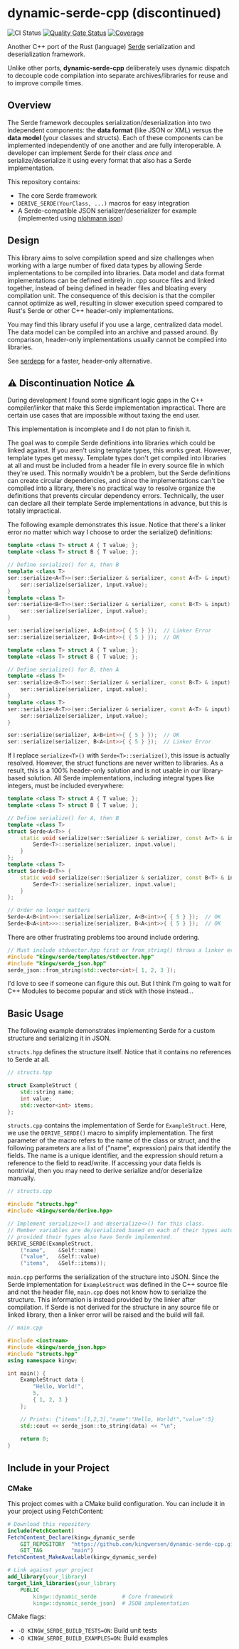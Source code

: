 # dynamic-serde-cpp (discontinued)

![CI Status](https://github.com/kingwersen/dynamic-serde-cpp/actions/workflows/linux.yml/badge.svg)
[![Quality Gate Status](https://sonarcloud.io/api/project_badges/measure?project=kingwersen_dynamic-serde-cpp&metric=alert_status)](https://sonarcloud.io/summary/new_code?id=kingwersen_dynamic-serde-cpp)
[![Coverage](https://sonarcloud.io/api/project_badges/measure?project=kingwersen_dynamic-serde-cpp&metric=coverage)](https://sonarcloud.io/summary/new_code?id=kingwersen_dynamic-serde-cpp)

Another C++ port of the Rust (language) [Serde](https://serde.rs/) serialization and deserialization framework.

Unlike other ports, **dynamic-serde-cpp** deliberately uses dynamic dispatch to decouple code compilation into separate archives/libraries for reuse and to improve compile times.


## Overview

The Serde framework decouples serialization/deserialization into two independent components: the **data format** (like JSON or XML) versus the **data model** (your classes and structs). Each of these components can be implemented independently of one another and are fully interoperable. A developer can implement Serde for their class *once* and serialize/deserialize it using every format that also has a Serde implementation.

This repository contains:
- The core Serde framework
- `DERIVE_SERDE(YourClass, ...)` macros for easy integration
- A Serde-compatible JSON serializer/deserializer for example (implemented using [nlohmann json](https://github.com/nlohmann/json))


## Design

This library aims to solve compilation speed and size challenges when working with a large number of fixed data types by allowing Serde implementations to be compiled into libraries. Data model and data format implementations can be defined entirely in .cpp source files and linked together, instead of being defined in header files and bloating every compilation unit. The consequence of this decision is that the compiler cannot optimize as well, resulting in slower execution speed compared to Rust's Serde or other C++ header-only implementations.

You may find this library useful if you use a large, centralized data model. The data model can be compiled into an archive and passed around. By comparison, header-only implementations usually cannot be compiled into libraries.

See [serdepp](https://github.com/injae/serdepp/tree/main) for a faster, header-only alternative.


## :warning: Discontinuation Notice :warning:

During development I found some significant logic gaps in the C++ compiler/linker that make this Serde implementation impractical. There are certain use cases that are impossible without taxing the end user.

This implementation is incomplete and I do not plan to finish it.

The goal was to compile Serde definitions into libraries which could be linked against. If you aren't using template types, this works great. However, template types get messy. Template types don't get compiled into libraries at all and must be included from a header file in every source file in which they're used. This normally wouldn't be a problem, but the Serde definitions can create circular dependencies, and since the implementations can't be compiled into a library, there's no practical way to resolve organize the definitions that prevents circular dependency errors. Technically, the user can declare all their template Serde implementations in advance, but this is totally impractical.

The following example demonstrates this issue. Notice that there's a linker error no matter which way I choose to order the serialize() definitions:
```c++
template <class T> struct A { T value; };
template <class T> struct B { T value; };

// Define serialize() for A, then B
template <class T>
ser::serialize<A<T>>(ser::Serializer & serializer, const A<T> & input) {
    ser::serialize(serializer, input.value);
}
template <class T>
ser::serialize<B<T>>(ser::Serializer & serializer, const B<T> & input) {
    ser::serialize(serializer, input.value);
}

ser::serialize(serializer, A<B<int>>{ { 5 } });  // Linker Error
ser::serialize(serializer, B<A<int>>{ { 5 } });  // OK
```
```c++
template <class T> struct A { T value; };
template <class T> struct B { T value; };

// Define serialize() for B, then A
template <class T>
ser::serialize<B<T>>(ser::Serializer & serializer, const B<T> & input) {
    ser::serialize(serializer, input.value);
}
template <class T>
ser::serialize<A<T>>(ser::Serializer & serializer, const A<T> & input) {
    ser::serialize(serializer, input.value);
}

ser::serialize(serializer, A<B<int>>{ { 5 } });  // OK
ser::serialize(serializer, B<A<int>>{ { 5 } });  // Linker Error
```

If I replace ``serialize<T>()`` with ``Serde<T>::serialize()``, this issue is actually resolved. However, the struct functions are never written to libraries. As a result, this is a 100% header-only solution and is not usable in our library-based solution. All Serde implementations, including integral types like integers, must be included everywhere:
```c++
template <class T> struct A { T value; };
template <class T> struct B { T value; };

// Define serialize() for A, then B
template <class T>
struct Serde<A<T>> {
    static void serialize(ser::Serializer & serializer, const A<T> & input) {
        Serde<T>::serialize(serializer, input.value);
    }
};
template <class T>
struct Serde<B<T>> {
    static void serialize(ser::Serializer & serializer, const B<T> & input) {
        Serde<T>::serialize(serializer, input.value);
    }
};

// Order no longer matters
Serde<A<B<int>>>::serialize(serializer, A<B<int>>{ { 5 } });  // OK
Serde<B<A<int>>>::serialize(serializer, B<A<int>>{ { 5 } });  // OK
```

There are other frustrating problems too around include ordering.
```c++
// Must include stdvector.hpp first or from_string() throws a linker error.
#include "kingw/serde/templates/stdvector.hpp"
#include "kingw/serde_json.hpp"
serde_json::from_string(std::vector<int>{ 1, 2, 3 });
```

I'd love to see if someone can figure this out. But I think I'm going to wait for C++ Modules to become popular and stick with those instead...


## Basic Usage

The following example demonstrates implementing Serde for a custom structure and serializing it in JSON.

`structs.hpp` defines the structure itself. Notice that it contains no references to Serde at all.
```c++
// structs.hpp

struct ExampleStruct {
    std::string name;
    int value;
    std::vector<int> items;
};
```

`structs.cpp` contains the implementation of Serde for `ExampleStruct`. Here, we use the `DERIVE_SERDE()` macro to simplify implementation. The first parameter of the macro refers to the name of the class or struct, and the following parameters are a list of ("name", expression) pairs that identify the fields. The name is a unique identifier, and the expression should return a reference to the field to read/write. If accessing your data fields is nontrivial, then you may need to derive serialize and/or deserialize manually.

```c++
// structs.cpp

#include "structs.hpp"
#include <kingw/serde/derive.hpp>

// Implement serialize<>() and deserialize<>() for this class.
// Member variables are de/serialized based on each of their types automatically,
// provided their types also have Serde implemented.
DERIVE_SERDE(ExampleStruct,
    ("name",    &Self::name)
    ("value",   &Self::value)
    ("items",   &Self::items));
```

`main.cpp` performs the serialization of the structure into JSON. Since the Serde implementation for `ExampleStruct` was defined in the C++ source file and not the header file, `main.cpp` does not know how to serialize the structure. This information is instead provided by the linker after compilation. If Serde is not derived for the structure in any source file or linked library, then a linker error will be raised and the build will fail.
```c++
// main.cpp

#include <iostream>
#include <kingw/serde_json.hpp>
#include "structs.hpp"
using namespace kingw;

int main() {
    ExampleStruct data {
        "Hello, World!",
        5,
        { 1, 2, 3 }
    };

    // Prints: {"items":[1,2,3],"name":"Hello, World!","value":5}
    std::cout << serde_json::to_string(data) << "\n";
    
    return 0;
}
```

## Include in your Project
### CMake
This project comes with a CMake build configuration. You can include it in your project using FetchContent:

```cmake
# Download this repository
include(FetchContent)
FetchContent_Declare(kingw_dynamic_serde
    GIT_REPOSITORY  "https://github.com/kingwersen/dynamic-serde-cpp.git"
    GIT_TAG         "main")
FetchContent_MakeAvailable(kingw_dynamic_serde)

# Link against your project
add_library(your_library)
target_link_libraries(your_library
    PUBLIC
        kingw::dynamic_serde        # Core framework
        kingw::dynamic_serde_json)  # JSON implementation
```

CMake flags:
- `-D KINGW_SERDE_BUILD_TESTS=ON`: Build unit tests
- `-D KINGW_SERDE_BUILD_EXAMPLES=ON`: Build examples

